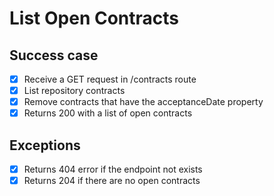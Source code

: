 # List Open Contracts

## Success case
- [x] Receive a GET request in /contracts route
- [x] List repository contracts
- [x] Remove contracts that have the acceptanceDate property
- [x] Returns 200 with a list of open contracts

## Exceptions
- [x] Returns 404 error if the endpoint not exists
- [x] Returns 204 if there are no open contracts